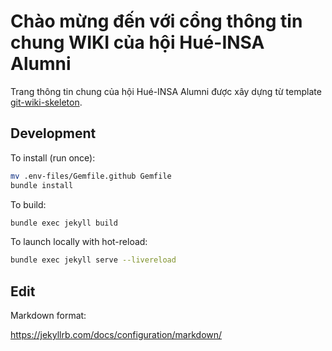 # Chào mừng đến với cổng thông tin chung WIKI của hội Hué-INSA Alumni

Trang thông tin chung của hội Hué-INSA Alumni được xây dựng từ template [git-wiki-skeleton](https://github.com/Drassil/git-wiki-skeleton).

## Development

To install (run once):

```bash
mv .env-files/Gemfile.github Gemfile
bundle install
```

To build:

```bash
bundle exec jekyll build
```

To launch locally with hot-reload:

```bash
bundle exec jekyll serve --livereload
```

## Edit

Markdown format:

https://jekyllrb.com/docs/configuration/markdown/
